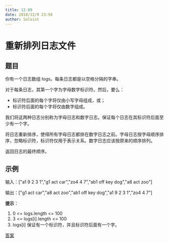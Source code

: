 ```yaml
---
title: 12.09
date: 2018/12/9 23:58
author: Soloist
---
```

    
# 重新排列日志文件

## 题目

你有一个日志数组 logs。每条日志都是以空格分隔的字串。

对于每条日志，其第一个字为字母数字标识符。然后，要么：

* 标识符后面的每个字将仅由小写字母组成，或；
* 标识符后面的每个字将仅由数字组成。

我们将这两种日志分别称为字母日志和数字日志。保证每个日志在其标识符后面至少有一个字。

将日志重新排序，使得所有字母日志都排在数字日志之前。字母日志按字母顺序排序，忽略标识符，标识符仅用于表示关系。数字日志应该按原来的顺序排列。

返回日志的最终顺序。

## 示例

输入：["a1 9 2 3 1","g1 act car","zo4 4 7","ab1 off key dog","a8 act zoo"]

输出：["g1 act car","a8 act zoo","ab1 off key dog","a1 9 2 3 1","zo4 4 7"]

**提示**：

1. 0 <= logs.length <= 100
2. 3 <= logs[i].length <= 100
3. logs[i] 保证有一个标识符，并且标识符后面有一个字。

[答案](https://github.com/aSoloist/java-algorithm/blob/master/code/2018/12/09/Solution.java)